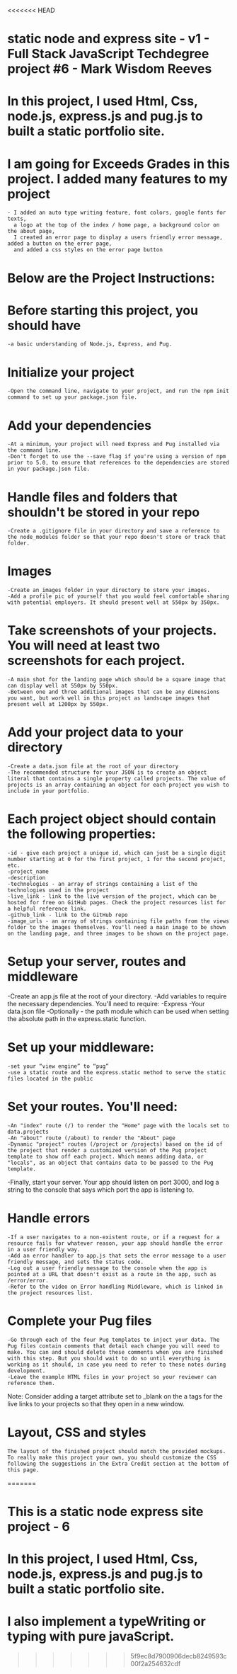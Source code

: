 <<<<<<< HEAD

# static node and express site - v1 - Full Stack JavaScript Techdegree project #6 - Mark Wisdom Reeves

# In this project, I used Html, Css, node.js, express.js and pug.js to built a static portfolio site.

# I am going for Exceeds Grades in this project. I added many features to my project
    - I added an auto type writing feature, font colors, google fonts for texts,
      a logo at the top of the index / home page, a background color on the about page,
      I created an error page to display a users friendly error message, added a button on the error page,
      and added a css styles on the error page button

# Below are the Project Instructions:
 
# Before starting this project, you should have
    -a basic understanding of Node.js, Express, and Pug.

# Initialize your project
    -Open the command line, navigate to your project, and run the npm init command to set up your package.json file.

# Add your dependencies
    -At a minimum, your project will need Express and Pug installed via the command line.
    -Don't forget to use the --save flag if you're using a version of npm prior to 5.0, to ensure that references to the dependencies are stored in your package.json file.

# Handle files and folders that shouldn't be stored in your repo
    -Create a .gitignore file in your directory and save a reference to the node_modules folder so that your repo doesn't store or track that folder.

# Images
    -Create an images folder in your directory to store your images.
    -Add a profile pic of yourself that you would feel comfortable sharing with potential employers. It should present well at 550px by 350px.

# Take screenshots of your projects. You will need at least two screenshots for each project.
    -A main shot for the landing page which should be a square image that can display well at 550px by 550px.
    -Between one and three additional images that can be any dimensions you want, but work well in this project as landscape images that present well at 1200px by 550px.


# Add your project data to your directory
    -Create a data.json file at the root of your directory
    -The recommended structure for your JSON is to create an object literal that contains a single property called projects. The value of projects is an array containing an object for each project you wish to include in your portfolio.

# Each project object should contain the following properties:
    -id - give each project a unique id, which can just be a single digit number starting at 0 for the first project, 1 for the second project, etc.
    -project_name
    -description
    -technologies - an array of strings containing a list of the technologies used in the project
    -live_link - link to the live version of the project, which can be hosted for free on GitHub pages. Check the project resources list for a helpful reference link.
    -github_link - link to the GitHub repo
    -image_urls - an array of strings containing file paths from the views folder to the images themselves. You'll need a main image to be shown on the landing page, and three images to be shown on the project page.

# Setup your server, routes and middleware
-Create an app.js file at the root of your directory.
-Add variables to require the necessary dependencies. You'll need to require:
    -Express
    -Your data.json file
    -Optionally - the path module which can be used when   setting the absolute path in the express.static function.

# Set up your middleware:
    -set your “view engine” to “pug”
    -use a static route and the express.static method to serve the static files located in the public 
    
# Set your routes. You'll need:
    -An "index" route (/) to render the "Home" page with the locals set to data.projects
    -An "about" route (/about) to render the "About" page
    -Dynamic "project" routes (/project or /projects) based on the id of the project that render a customized version of the Pug project template to show off each project. Which means adding data, or "locals", as an object that contains data to be passed to the Pug template.

-Finally, start your server. Your app should listen on port 3000, and log a string to the console that  says which port the app is listening to.

# Handle errors
    -If a user navigates to a non-existent route, or if a request for a resource fails for whatever reason, your app should handle the error in a user friendly way.
    -Add an error handler to app.js that sets the error message to a user friendly message, and sets the status code.
    -Log out a user friendly message to the console when the app is pointed at a URL that doesn't exist as a route in the app, such as /error/error.
    -Refer to the video on Error handling Middleware, which is linked in the project resources list.

# Complete your Pug files
    -Go through each of the four Pug templates to inject your data. The Pug files contain comments that detail each change you will need to make. You can and should delete these comments when you are finished with this step. But you should wait to do so until everything is working as it should, in case you need to refer to these notes during development.
    -Leave the example HTML files in your project so your reviewer can reference them.
Note: Consider adding a target attribute set to _blank on the a tags for the live links to your projects so that they open in a new window.

# Layout, CSS and styles
    The layout of the finished project should match the provided mockups.
    To really make this project your own, you should customize the CSS following the suggestions in the Extra Credit section at the bottom of this page.


=======
# This is a static node express site project - 6
# In this project, I used Html, Css, node.js, express.js and pug.js to built a static portfolio site.
# I also implement a typeWriting or typing with pure javaScript.
>>>>>>> 5f9ec8d7900906decb8249593c00f2a254632cdf
